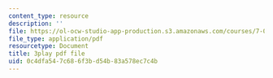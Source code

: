 ```yaml
---
content_type: resource
description: ''
file: https://ol-ocw-studio-app-production.s3.amazonaws.com/courses/7-01sc-fundamentals-of-biology-fall-2011/0c4dfa547c686f3bd54b83a578ec7c4b_K5n0BMKZR_Q.pdf
file_type: application/pdf
resourcetype: Document
title: 3play pdf file
uid: 0c4dfa54-7c68-6f3b-d54b-83a578ec7c4b
---
```

